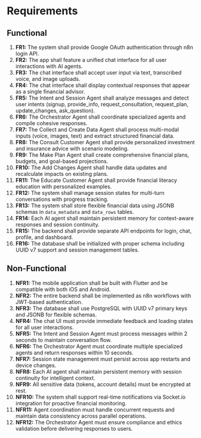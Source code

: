 # Requirements

## Functional
1.  **FR1:** The system shall provide Google OAuth authentication through n8n login API.
2.  **FR2:** The app shall feature a unified chat interface for all user interactions with AI agents.
3.  **FR3:** The chat interface shall accept user input via text, transcribed voice, and image uploads.
4.  **FR4:** The chat interface shall display contextual responses that appear as a single financial advisor.
5.  **FR5:** The Intent and Session Agent shall analyze messages and detect user intents (signup, provide_info, request_consultation, request_plan, update_changes, ask_question).
6.  **FR6:** The Orchestrator Agent shall coordinate specialized agents and compile cohesive responses.
7.  **FR7:** The Collect and Create Data Agent shall process multi-modal inputs (voice, images, text) and extract structured financial data.
8.  **FR8:** The Consult Customer Agent shall provide personalized investment and insurance advice with scenario modeling.
9.  **FR9:** The Make Plan Agent shall create comprehensive financial plans, budgets, and goal-based projections.
10. **FR10:** The Add Changes Agent shall handle data updates and recalculate impacts on existing plans.
11. **FR11:** The Educate Customer Agent shall provide financial literacy education with personalized examples.
12. **FR12:** The system shall manage session states for multi-turn conversations with progress tracking.
13. **FR13:** The system shall store flexible financial data using JSONB schemas in `data_metadata` and `data_rows` tables.
14. **FR14:** Each AI agent shall maintain persistent memory for context-aware responses and session continuity.
15. **FR15:** The backend shall provide separate API endpoints for login, chat, profile, and dashboard.
16. **FR16:** The database shall be initialized with proper schema including UUID v7 support and session management tables.

## Non-Functional
1.  **NFR1:** The mobile application shall be built with Flutter and be compatible with both iOS and Android.
2.  **NFR2:** The entire backend shall be implemented as n8n workflows with JWT-based authentication.
3.  **NFR3:** The database shall use PostgreSQL with UUID v7 primary keys and JSONB for flexible schemas.
4.  **NFR4:** The chat UI must provide immediate feedback and loading states for all user interactions.
5.  **NFR5:** The Intent and Session Agent must process messages within 2 seconds to maintain conversation flow.
6.  **NFR6:** The Orchestrator Agent must coordinate multiple specialized agents and return responses within 10 seconds.
7.  **NFR7:** Session state management must persist across app restarts and device changes.
8.  **NFR8:** Each AI agent shall maintain persistent memory with session continuity for intelligent context.
9.  **NFR9:** All sensitive data (tokens, account details) must be encrypted at rest.
10. **NFR10:** The system shall support real-time notifications via Socket.io integration for proactive financial monitoring.
11. **NFR11:** Agent coordination must handle concurrent requests and maintain data consistency across parallel operations.
12. **NFR12:** The Orchestrator Agent must ensure compliance and ethics validation before delivering responses to users.
